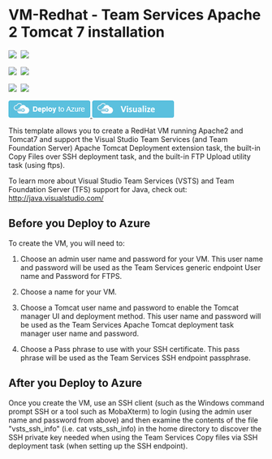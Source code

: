 # VM-Redhat - Team Services Apache 2 Tomcat 7 installation

<IMG SRC="https://azbotstorage.blob.core.windows.net/badges/vsts-tomcat-redhat-vm/PublicLastTestDate.svg" />&nbsp;
<IMG SRC="https://azbotstorage.blob.core.windows.net/badges/vsts-tomcat-redhat-vm/PublicDeployment.svg" />&nbsp;

<IMG SRC="https://azbotstorage.blob.core.windows.net/badges/vsts-tomcat-redhat-vm/FairfaxLastTestDate.svg" />&nbsp;
<IMG SRC="https://azbotstorage.blob.core.windows.net/badges/vsts-tomcat-redhat-vm/FairfaxDeployment.svg" />&nbsp;

<IMG SRC="https://azbotstorage.blob.core.windows.net/badges/vsts-tomcat-redhat-vm/BestPracticeResult.svg" />&nbsp;
<IMG SRC="https://azbotstorage.blob.core.windows.net/badges/vsts-tomcat-redhat-vm/CredScanResult.svg" />&nbsp;

<a href="https://portal.azure.com/#create/Microsoft.Template/uri/https%3A%2F%2Fraw.githubusercontent.com%2Fazure%2Fazure-quickstart-templates%2Fmaster%2Fvsts-tomcat-redhat-vm%2Fazuredeploy.json" target="_blank">
    <img src="https://raw.githubusercontent.com/Azure/azure-quickstart-templates/master/1-CONTRIBUTION-GUIDE/images/deploytoazure.png"/>
</a>
<a href="http://armviz.io/#/?load=https%3A%2F%2Fraw.githubusercontent.com%2Fazure%2Fazure-quickstart-templates%2Fmaster%2Fvsts-tomcat-redhat-vm%2Fazuredeploy.json" target="_blank">
    <img src="https://raw.githubusercontent.com/Azure/azure-quickstart-templates/master/1-CONTRIBUTION-GUIDE/images/visualizebutton.png"/>
</a>

This template allows you to create a RedHat VM running Apache2 and Tomcat7 and support the Visual Studio Team Services (and Team Foundation Server)
Apache Tomcat Deployment extension task, the built-in Copy Files over SSH deployment task, and the built-in FTP Upload utility task (using ftps).

To learn more about Visual Studio Team Services (VSTS) and Team Foundation Server (TFS) support for Java, check out:
http://java.visualstudio.com/


## Before you Deploy to Azure

To create the VM, you will need to:

1. Choose an admin user name and password for your VM.  This user name and password will be used as the Team Services generic endpoint User name and Password for FTPS.

2. Choose a name for your VM. 

3. Choose a Tomcat user name and password to enable the Tomcat manager UI and deployment method.  This user name and password will be used as the Team Services Apache Tomcat deployment task manager user name and password.

4. Choose a Pass phrase to use with your SSH certificate.  This pass phrase will be used as the Team Services SSH endpoint passphrase.

## After you Deploy to Azure

Once you create the VM, use an SSH client (such as the Windows command prompt SSH or a tool such as MobaXterm) to login (using the admin user name and password from above) and then examine the contents of the file 
"vsts_ssh_info" (i.e. cat vsts_ssh_info)  in the home directory to discover the SSH private key needed when using the Team Services Copy files via SSH deployment task (when setting up the SSH endpoint).


